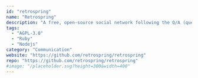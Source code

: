 ```yaml
---
id: "retrospring"
name: "Retrospring"
description: "A free, open-source social network following the Q/A (question and answer) principle of sites like Formspring, ask.fm or CuriousCat."
tags:
  - "AGPL-3.0"
  - "Ruby"
  - "Nodejs"
category: "Communication"
website: "https://github.com/retrospring/retrospring"
repo: "https://github.com/retrospring/retrospring"
#image: "/placeholder.svg?height=300&width=400"
---
```


